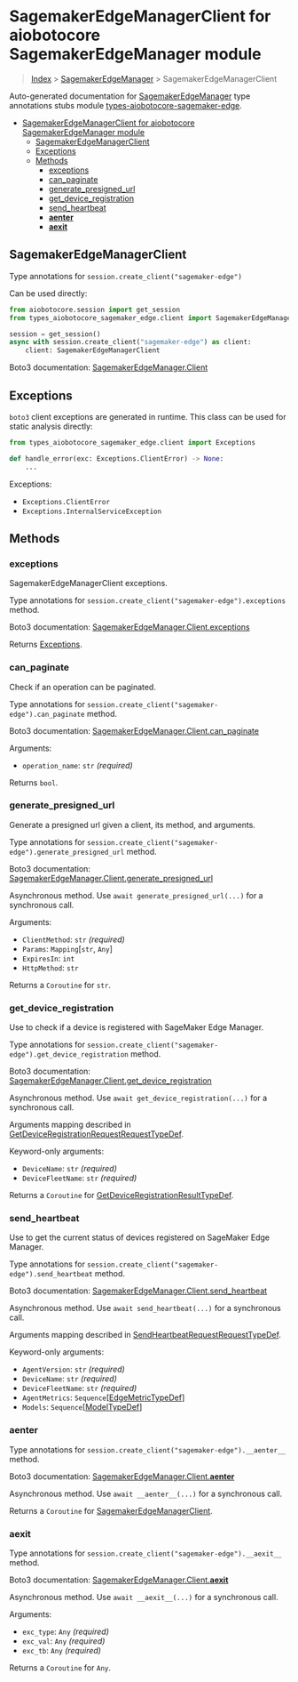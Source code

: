 <a id="sagemakeredgemanagerclient-for-aiobotocore-sagemakeredgemanager-module"></a>

# SagemakerEdgeManagerClient for aiobotocore SagemakerEdgeManager module

> [Index](..) > [SagemakerEdgeManager](.) > SagemakerEdgeManagerClient

Auto-generated documentation for
[SagemakerEdgeManager](https://boto3.amazonaws.com/v1/documentation/api/latest/reference/services/sagemaker-edge.html#SagemakerEdgeManager)
type annotations stubs module
[types-aiobotocore-sagemaker-edge](https://pypi.org/project/types-aiobotocore-sagemaker-edge/).

- [SagemakerEdgeManagerClient for aiobotocore SagemakerEdgeManager module](#sagemakeredgemanagerclient-for-aiobotocore-sagemakeredgemanager-module)
  - [SagemakerEdgeManagerClient](#sagemakeredgemanagerclient)
  - [Exceptions](#exceptions)
  - [Methods](#methods)
    - [exceptions](#exceptions)
    - [can_paginate](#can_paginate)
    - [generate_presigned_url](#generate_presigned_url)
    - [get_device_registration](#get_device_registration)
    - [send_heartbeat](#send_heartbeat)
    - [__aenter__](#__aenter__)
    - [__aexit__](#__aexit__)

<a id="sagemakeredgemanagerclient"></a>

## SagemakerEdgeManagerClient

Type annotations for `session.create_client("sagemaker-edge")`

Can be used directly:

```python
from aiobotocore.session import get_session
from types_aiobotocore_sagemaker_edge.client import SagemakerEdgeManagerClient

session = get_session()
async with session.create_client("sagemaker-edge") as client:
    client: SagemakerEdgeManagerClient
```

Boto3 documentation:
[SagemakerEdgeManager.Client](https://boto3.amazonaws.com/v1/documentation/api/latest/reference/services/sagemaker-edge.html#SagemakerEdgeManager.Client)

<a id="exceptions"></a>

## Exceptions

`boto3` client exceptions are generated in runtime. This class can be used for
static analysis directly:

```python
from types_aiobotocore_sagemaker_edge.client import Exceptions

def handle_error(exc: Exceptions.ClientError) -> None:
    ...
```

Exceptions:

- `Exceptions.ClientError`
- `Exceptions.InternalServiceException`

<a id="methods"></a>

## Methods

<a id="exceptions"></a>

### exceptions

SagemakerEdgeManagerClient exceptions.

Type annotations for `session.create_client("sagemaker-edge").exceptions`
method.

Boto3 documentation:
[SagemakerEdgeManager.Client.exceptions](https://boto3.amazonaws.com/v1/documentation/api/latest/reference/services/sagemaker-edge.html#SagemakerEdgeManager.Client.exceptions)

Returns [Exceptions](#exceptions).

<a id="can_paginate"></a>

### can_paginate

Check if an operation can be paginated.

Type annotations for `session.create_client("sagemaker-edge").can_paginate`
method.

Boto3 documentation:
[SagemakerEdgeManager.Client.can_paginate](https://boto3.amazonaws.com/v1/documentation/api/latest/reference/services/sagemaker-edge.html#SagemakerEdgeManager.Client.can_paginate)

Arguments:

- `operation_name`: `str` *(required)*

Returns `bool`.

<a id="generate_presigned_url"></a>

### generate_presigned_url

Generate a presigned url given a client, its method, and arguments.

Type annotations for
`session.create_client("sagemaker-edge").generate_presigned_url` method.

Boto3 documentation:
[SagemakerEdgeManager.Client.generate_presigned_url](https://boto3.amazonaws.com/v1/documentation/api/latest/reference/services/sagemaker-edge.html#SagemakerEdgeManager.Client.generate_presigned_url)

Asynchronous method. Use `await generate_presigned_url(...)` for a synchronous
call.

Arguments:

- `ClientMethod`: `str` *(required)*
- `Params`: `Mapping`\[`str`, `Any`\]
- `ExpiresIn`: `int`
- `HttpMethod`: `str`

Returns a `Coroutine` for `str`.

<a id="get_device_registration"></a>

### get_device_registration

Use to check if a device is registered with SageMaker Edge Manager.

Type annotations for
`session.create_client("sagemaker-edge").get_device_registration` method.

Boto3 documentation:
[SagemakerEdgeManager.Client.get_device_registration](https://boto3.amazonaws.com/v1/documentation/api/latest/reference/services/sagemaker-edge.html#SagemakerEdgeManager.Client.get_device_registration)

Asynchronous method. Use `await get_device_registration(...)` for a synchronous
call.

Arguments mapping described in
[GetDeviceRegistrationRequestRequestTypeDef](./type_defs.md#getdeviceregistrationrequestrequesttypedef).

Keyword-only arguments:

- `DeviceName`: `str` *(required)*
- `DeviceFleetName`: `str` *(required)*

Returns a `Coroutine` for
[GetDeviceRegistrationResultTypeDef](./type_defs.md#getdeviceregistrationresulttypedef).

<a id="send_heartbeat"></a>

### send_heartbeat

Use to get the current status of devices registered on SageMaker Edge Manager.

Type annotations for `session.create_client("sagemaker-edge").send_heartbeat`
method.

Boto3 documentation:
[SagemakerEdgeManager.Client.send_heartbeat](https://boto3.amazonaws.com/v1/documentation/api/latest/reference/services/sagemaker-edge.html#SagemakerEdgeManager.Client.send_heartbeat)

Asynchronous method. Use `await send_heartbeat(...)` for a synchronous call.

Arguments mapping described in
[SendHeartbeatRequestRequestTypeDef](./type_defs.md#sendheartbeatrequestrequesttypedef).

Keyword-only arguments:

- `AgentVersion`: `str` *(required)*
- `DeviceName`: `str` *(required)*
- `DeviceFleetName`: `str` *(required)*
- `AgentMetrics`:
  `Sequence`\[[EdgeMetricTypeDef](./type_defs.md#edgemetrictypedef)\]
- `Models`: `Sequence`\[[ModelTypeDef](./type_defs.md#modeltypedef)\]

<a id="__aenter__"></a>

### __aenter__

Type annotations for `session.create_client("sagemaker-edge").__aenter__`
method.

Boto3 documentation:
[SagemakerEdgeManager.Client.__aenter__](https://boto3.amazonaws.com/v1/documentation/api/latest/reference/services/sagemaker-edge.html#SagemakerEdgeManager.Client.__aenter__)

Asynchronous method. Use `await __aenter__(...)` for a synchronous call.

Returns a `Coroutine` for
[SagemakerEdgeManagerClient](#sagemakeredgemanagerclient).

<a id="__aexit__"></a>

### __aexit__

Type annotations for `session.create_client("sagemaker-edge").__aexit__`
method.

Boto3 documentation:
[SagemakerEdgeManager.Client.__aexit__](https://boto3.amazonaws.com/v1/documentation/api/latest/reference/services/sagemaker-edge.html#SagemakerEdgeManager.Client.__aexit__)

Asynchronous method. Use `await __aexit__(...)` for a synchronous call.

Arguments:

- `exc_type`: `Any` *(required)*
- `exc_val`: `Any` *(required)*
- `exc_tb`: `Any` *(required)*

Returns a `Coroutine` for `Any`.
